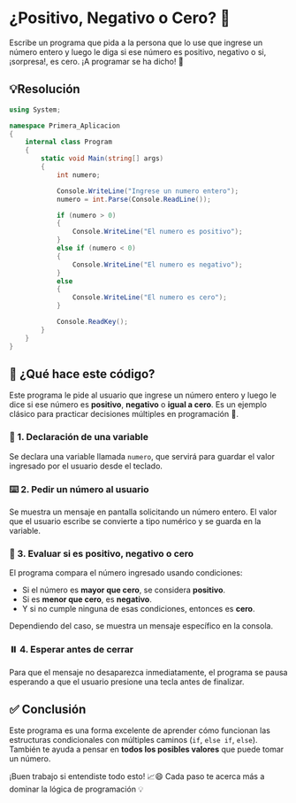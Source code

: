 # ¿Positivo, Negativo o Cero? 🤔

Escribe un programa que pida a la persona que lo use que ingrese un número entero y luego le diga si ese número es positivo, negativo o si, ¡sorpresa!, es cero. ¡A programar se ha dicho! 🚀

## 💡Resolución

```csharp
using System;

namespace Primera_Aplicacion
{
    internal class Program
    {
        static void Main(string[] args)
        {
            int numero;

            Console.WriteLine("Ingrese un numero entero");
            numero = int.Parse(Console.ReadLine());

            if (numero > 0)
            {
                Console.WriteLine("El numero es positivo");
            }
            else if (numero < 0)
            {
                Console.WriteLine("El numero es negativo");
            }
            else
            {
                Console.WriteLine("El numero es cero");
            }

            Console.ReadKey();
        }
    }
}
```

## 🧠 ¿Qué hace este código?

Este programa le pide al usuario que ingrese un número entero y luego le dice si ese número es **positivo**, **negativo** o **igual a cero**. Es un ejemplo clásico para practicar decisiones múltiples en programación 🎯.

### 🔢 1. Declaración de una variable

Se declara una variable llamada `numero`, que servirá para guardar el valor ingresado por el usuario desde el teclado.

### ⌨️ 2. Pedir un número al usuario

Se muestra un mensaje en pantalla solicitando un número entero. El valor que el usuario escribe se convierte a tipo numérico y se guarda en la variable.

### 🧭 3. Evaluar si es positivo, negativo o cero

El programa compara el número ingresado usando condiciones:

- Si el número es **mayor que cero**, se considera **positivo**.
- Si es **menor que cero**, es **negativo**.
- Y si no cumple ninguna de esas condiciones, entonces es **cero**.

Dependiendo del caso, se muestra un mensaje específico en la consola.

### ⏸️ 4. Esperar antes de cerrar

Para que el mensaje no desaparezca inmediatamente, el programa se pausa esperando a que el usuario presione una tecla antes de finalizar.

## ✅ Conclusión

Este programa es una forma excelente de aprender cómo funcionan las estructuras condicionales con múltiples caminos (`if`, `else if`, `else`). También te ayuda a pensar en **todos los posibles valores** que puede tomar un número.

¡Buen trabajo si entendiste todo esto! 📈😄 Cada paso te acerca más a dominar la lógica de programación 💡
